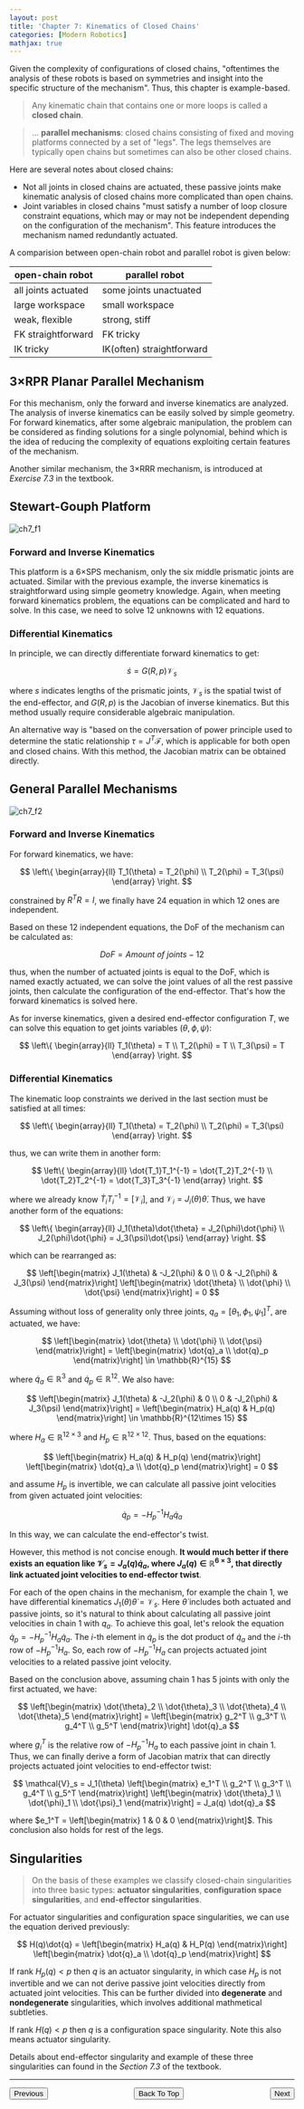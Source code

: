 ```yaml
---
layout: post
title: 'Chapter 7: Kinematics of Closed Chains'
categories: [Modern Robotics]
mathjax: true
---
```


Given the complexity of configurations of closed chains, "oftentimes the analysis of these robots is based on symmetries and insight into the specific structure of the mechanism". Thus, this chapter is example-based.

> Any kinematic chain that contains one or more loops is called a **closed chain**.

> ... **parallel mechanisms**: closed chains consisting of fixed and moving platforms connected by a set of "legs". The legs themselves are typically open chains but sometimes can also be other closed chains.

Here are several notes about closed chains:
* Not all joints in closed chains are actuated, these passive joints make kinematic analysis of closed chains more complicated than open chains.
* Joint variables in closed chains "must satisfy a number of loop closure constraint equations, which may or may not be independent depending on the configuration of the mechanism". This feature introduces the mechanism named redundantly actuated.

A comparision between open-chain robot and parallel robot is given below:

| open-chain robot | parallel robot |
| --- | --- |
| all joints actuated | some joints unactuated |
| large workspace | small workspace |
| weak, flexible | strong, stiff |
| FK straightforward | FK tricky |
| IK tricky | IK(often) straightforward |

## 3$\times$RPR Planar Parallel Mechanism

For this mechanism, only the forward and inverse kinematics are analyzed. The analysis of inverse kinematics can be easily solved by simple geometry. For forward kinematics, after some algebraic manipulation, the problem can be considered as finding solutions for a single polynomial, behind which is the idea of reducing the complexity of equations exploiting certain features of the mechanism.

Another similar mechanism, the 3$\times$RRR mechanism, is introduced at *Exercise 7.3* in the textbook.

## Stewart-Gouph Platform

![ch7_f1](../images/ch7_f1.png)

### Forward and Inverse Kinematics

This platform is a 6$\times$SPS mechanism, only the six middle prismatic joints are actuated. Similar with the previous example, the inverse kinematics is straightforward using simple geometry knowledge. Again, when meeting forward kinematics problem, the equations can be complicated and hard to solve. In this case, we need to solve 12 unknowns with 12 equations.

### Differential Kinematics

In principle, we can directly differentiate forward kinematics to get:

$$
\dot{s} = G(R, p)\mathcal{V}_s
$$

where $s$ indicates lengths of the prismatic joints, $\mathcal{V}_s$ is the spatial twist of the end-effector, and $G(R,p)$ is the Jacobian of inverse kinematics. But this method usually require considerable algebraic manipulation.

An alternative way is "based on the conversation of power principle used to determine the static relationship $\tau = J^T\mathcal{F}$, which is applicable for both open and closed chains. With this method, the Jacobian matrix can be obtained directly.

## General Parallel Mechanisms

![ch7_f2](../images/ch7_f2.png)

### Forward and Inverse Kinematics

For forward kinematics, we have:

$$
\left\{
	\begin{array}{ll}
		T_1(\theta) = T_2(\phi) \\
		T_2(\phi) = T_3(\psi)
	\end{array}
\right.
$$

constrained by $R^TR = I$, we finally have 24 equation in which 12 ones are independent.

Based on these 12 independent equations, the DoF of the mechanism can be calculated as:

$$
DoF = \textit{Amount of joints} - 12
$$

thus, when the number of actuated joints is equal to the DoF, which is named exactly actuated, we can solve the joint values of all the rest passive joints, then calculate the configuration of the end-effector. That's how the forward kinematics is solved here.

As for inverse kinematics, given a desired end-effector configuration $T$, we can solve this equation to get joints variables $(\theta, \phi, \psi)$:

$$
\left\{
	\begin{array}{ll}
		T_1(\theta) = T \\
		T_2(\phi) = T \\
		T_3(\psi) = T
	\end{array}
\right.
$$

### Differential Kinematics

The kinematic loop constraints we derived in the last section must be satisfied at all times:

$$
\left\{
	\begin{array}{ll}
		T_1(\theta) = T_2(\phi) \\
		T_2(\phi) = T_3(\psi)
	\end{array}
\right.
$$

thus, we can write them in another form:

$$
\left\{
	\begin{array}{ll}
		\dot{T_1}T_1^{-1} = \dot{T_2}T_2^{-1} \\
		\dot{T_2}T_2^{-1} = \dot{T_3}T_3^{-1} 
	\end{array}
\right.
$$

where we already know $\dot{T}_iT_i^{-1} = [\mathcal{V}_i]$, and $\mathcal{V}_i = J_i(\theta)\dot{\theta}$. Thus, we have another form of the equations:

$$
\left\{
	\begin{array}{ll}
		J_1(\theta)\dot{\theta} = J_2(\phi)\dot{\phi} \\
		J_2(\phi)\dot{\phi} = J_3(\psi)\dot{\psi} 
	\end{array}
\right.
$$

which can be rearranged as:

$$
\left[\begin{matrix} J_1(\theta) & -J_2(\phi) & 0 \\ 0 & -J_2(\phi) & J_3(\psi) \end{matrix}\right] \left[\begin{matrix} \dot{\theta} \\ \dot{\phi} \\ \dot{\psi} \end{matrix}\right] = 0
$$

Assuming without loss of generality only three joints, $q_a = [\theta_1, \phi_1, \psi_1]^T$, are actuated, we have:

$$
\left[\begin{matrix} \dot{\theta} \\ \dot{\phi} \\ \dot{\psi} \end{matrix}\right] = \left[\begin{matrix} \dot{q}_a \\ \dot{q}_p \end{matrix}\right] \in \mathbb{R}^{15}
$$

where $\dot{q}_a\in\mathbb{R}^{3}$ and $\dot{q}_p\in\mathbb{R}^{12}$. We also have:

$$
\left[\begin{matrix} J_1(\theta) & -J_2(\phi) & 0 \\ 0 & -J_2(\phi) & J_3(\psi) \end{matrix}\right] = \left[\begin{matrix} H_a(q) & H_p(q) \end{matrix}\right] \in \mathbb{R}^{12\times 15}
$$

where $H_a \in \mathbb{R}^{12\times 3}$ and $H_p \in \mathbb{R}^{12\times 12}$. Thus, based on the equations:

$$
\left[\begin{matrix} H_a(q) & H_p(q) \end{matrix}\right] \left[\begin{matrix} \dot{q}_a \\ \dot{q}_p \end{matrix}\right] = 0
$$

and assume $H_p$ is invertible, we can calculate all passive joint velocities from given actuated joint velocities:

$$
\dot{q}_p = -H_p^{-1}H_a\dot{q}_a
$$

In this way, we can calculate the end-effector's twist.

However, this method is not concise enough. **It would much better if there exists an equation like $\mathcal{V}_s = J_a(q)\dot{q}_a$, where $J_a(q)\in\mathbb{R}^{6\times 3}$, that directly link actuated joint velocities to end-effector twist**.

For each of the open chains in the mechanism, for example the chain 1, we have differential kinematics $J_1(\theta)\dot{\theta} = \mathcal{V}_s$. Here $\dot{\theta}$ includes both actuated and passive joints, so it's natural to think about calculating all passive joint velocities in chain 1 with $q_a$. To achieve this goal, let's relook the equation $\dot{q}_p = -H_p^{-1}H_a\dot{q}_a$. The $i$-th element in $\dot{q}_p$ is the dot product of $\dot{q}_a$ and the $i$-th row of $-H_p^{-1}H_a$. So, each row of $-H_p^{-1}H_a$ can projects actuated joint velocities to a related passive joint velocity.

Based on the conclusion above, assuming chain 1 has 5 joints with only the first actuated, we have:

$$
\left[\begin{matrix} \dot{\theta}_2 \\ \dot{\theta}_3 \\ \dot{\theta}_4 \\ \dot{\theta}_5 \end{matrix}\right] = \left[\begin{matrix} g_2^T \\ g_3^T \\ g_4^T \\ g_5^T \end{matrix}\right] \dot{q}_a
$$

where $g_i^T$ is the relative row of $-H_p^{-1}H_a$ to each passive joint in chain 1. Thus, we can finally derive a form of Jacobian matrix that can directly projects actuated joint velocities to end-effector twist:

$$
\mathcal{V}_s = J_1(\theta) \left[\begin{matrix} e_1^T \\ g_2^T \\ g_3^T \\ g_4^T \\ g_5^T \end{matrix}\right] \left[\begin{matrix} \dot{\theta}_1 \\ \dot{\phi}_1 \\ \dot{\psi}_1 \end{matrix}\right] = J_a(q) \dot{q}_a
$$

where $e_1^T = \left[\begin{matrix} 1 & 0 & 0 \end{matrix}\right]$. This conclusion also holds for rest of the legs.

## Singularities

> On the basis of these examples we classify closed-chain singularities into three basic types: **actuator singularities**, **configuration space singularities**, and **end-effector singularities**.

For actuator singularities and configuration space singularities, we can use the equation derived previously:

$$
H(q)\dot{q} = \left[\begin{matrix} H_a(q) & H_P(q) \end{matrix}\right] \left[\begin{matrix} \dot{q}_a \\ \dot{q}_p \end{matrix}\right]
$$

If rank $H_p(q) < p$ then $q$ is an actuator singularity, in which case $H_p$ is not invertible and we can not derive passive joint velocities directly from actuated joint velocities. This can be further divided into **degenerate** and **nondegenerate** singularities, which involves additional mathmetical subtleties.

If rank $H(q) < p$ then $q$ is a configuration space singularity. Note this also means actuator singularity.

Details about end-effector singularity and example of these three singularities can found in the *Section 7.3* of the textbook.

***

<p style="text-align:center;">
<button type="button" onclick="window.location.href='#top';">Back To Top</button>
<span style="float:left;"><button type="button" onclick="window.location.href='../ch6/index.html';">Previous</button></span>
<span style="float:right;"><button type="button" onclick="window.location.href='../ch8/index.html';">Next</button></span>
</p>
